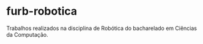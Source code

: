 # furb-robotica

Trabalhos realizados na disciplina de Robótica do bacharelado em Ciências da Computação.